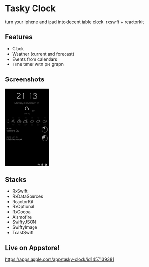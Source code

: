 # Tasky Clock
turn your iphone and ipad into decent table clock  rxswift + reactorkit

## Features
- Clock
- Weather (current and forecast)
- Events from calendars
- Time timer with pie graph

## Screenshots

<img src="screenshot1.png" alt="screenshot1" style="zoom:25%;" />

## Stacks

- RxSwift
- RxDataSources
- ReactorKit
- RxOptional
- RxCocoa
- Alamofire
- SwiftyJSON
- SwiftyImage
- ToastSwift

## Live on Appstore!
https://apps.apple.com/app/tasky-clock/id1457139381
